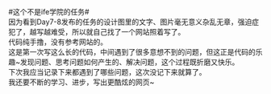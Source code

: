 #这个不是ife学院的任务#  
因为看到Day7-8发布的任务的设计图里的文字、图片毫无意义杂乱无章，强迫症犯了，越写越难受，所以就自己找了一个网站照着写了。  
代码纯手撸，没有参考网站的。  
这是第一次写这么长的代码，中间遇到了很多意想不到的问题，但这正是代码的乐趣~发现问题、思考问题如何产生的、解决问题，这个过程既折磨又快乐。  
下次我应当记录下来都遇到了哪些问题，这次没记下来就算了。  
我还要不断的学习、进步，写出更酷炫的网页~
